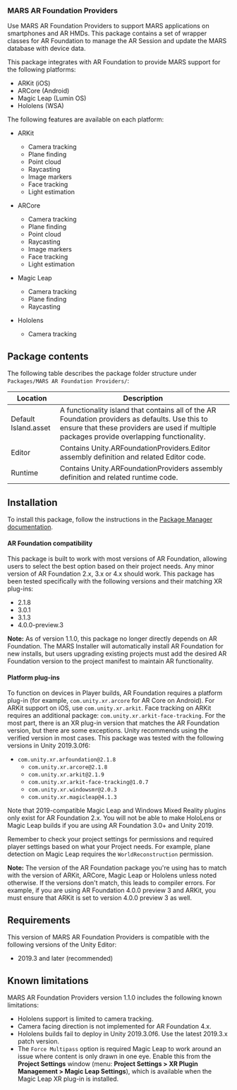 ### MARS AR Foundation Providers
Use MARS AR Foundation Providers to support MARS applications on smartphones and AR HMDs. This package contains a set of wrapper classes for AR Foundation to manage the AR Session and update the MARS database with device data.

This package integrates with AR Foundation to provide MARS support for the following platforms:
- ARKit (iOS)
- ARCore (Android)
- Magic Leap (Lumin OS)
- Hololens (WSA)

The following features are available on each platform:
- ARKit
  - Camera tracking
  - Plane finding
  - Point cloud
  - Raycasting
  - Image markers
  - Face tracking
  - Light estimation


- ARCore
  - Camera tracking
  - Plane finding
  - Point cloud
  - Raycasting
  - Image markers
  - Face tracking
  - Light estimation


- Magic Leap
  - Camera tracking
  - Plane finding
  - Raycasting


- Hololens
  - Camera tracking

## Package contents

The following table describes the package folder structure under `Packages/MARS AR Foundation Providers/`:

|**Location**|**Description**|
|---|---|
|Default Island.asset|A functionality island that contains all of the AR Foundation providers as defaults. Use this to ensure that these providers are used if multiple packages provide overlapping functionality.|
|Editor|Contains Unity.ARFoundationProviders.Editor assembly definition and related Editor code.|
|Runtime|Contains Unity.ARFoundationProviders assembly definition and related runtime code.|

<a name="Installation"></a>

## Installation

To install this package, follow the instructions in the [Package Manager documentation](https://docs.unity3d.com/Manual/upm-ui-install.html).

#### AR Foundation compatibility
This package is built to work with most versions of AR Foundation, allowing users to select the best option based on their project needs. Any minor version of AR Foundation 2.x, 3.x or 4.x should work. This package has been tested specifically with the following versions and their matching XR plug-ins:
- 2.1.8
- 3.0.1
- 3.1.3
- 4.0.0-preview.3

**Note:** As of version 1.1.0, this package no longer directly depends on AR Foundation. The MARS Installer will automatically install AR Foundation for new installs, but users upgrading existing projects must add the desired AR Foundation version to the project manifest to maintain AR functionality.

#### Platform plug-ins
To function on devices in Player builds, AR Foundation requires a platform plug-in (for example, `com.unity.xr.arcore` for AR Core on Android). For ARKit support on iOS, use `com.unity.xr.arkit`. Face tracking on ARKit requires an additional package: `com.unity.xr.arkit-face-tracking`. For the most part, there is an XR plug-in version that matches the AR Foundation version, but there are some exceptions. Unity recommends using the verified version in most cases. This package was tested with the following versions in Unity 2019.3.0f6:

- `com.unity.xr.arfoundation@2.1.8`
  - `com.unity.xr.arcore@2.1.8`
  - `com.unity.xr.arkit@2.1.9`
  - `com.unity.xr.arkit-face-tracking@1.0.7`
  - `com.unity.xr.windowsmr@2.0.3`
  - `com.unity.xr.magicleap@4.1.3`

Note that 2019-compatible Magic Leap and Windows Mixed Reality plugins only exist for AR Foundation 2.x. You will not be able to make HoloLens or Magic Leap builds if you are using AR Foundation 3.0+ and Unity 2019.

Remember to check your project settings for permissions and required player settings based on what your Project needs. For example, plane detection on Magic Leap requires the `WorldReconstruction` permission.

**Note:** The version of the AR Foundation package you're using has to match with the version of ARKit, ARCore, Magic Leap or Hololens unless noted otherwise. If the versions don't match, this leads to compiler errors. For example, if you are using AR Foundation 4.0.0 preview 3 and ARKit, you must ensure that ARKit is set to version 4.0.0 preview 3 as well.

## Requirements

This version of MARS AR Foundation Providers is compatible with the following versions of the Unity Editor:

* 2019.3 and later (recommended)

## Known limitations

MARS AR Foundation Providers version 1.1.0 includes the following known limitations:

* Hololens support is limited to camera tracking.
* Camera facing direction is not implemented for AR Foundation 4.x.
* Hololens builds fail to deploy in Unity 2019.3.0f6. Use the latest 2019.3.x patch version.
* The `Force Multipass` option is required Magic Leap to work around an issue where content is only drawn in one eye. Enable this from the **Project Settings** window (menu: **Project Settings &gt; XR Plugin Management &gt; Magic Leap Settings**), which is available when the Magic Leap XR plug-in is installed.
